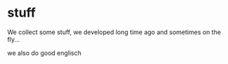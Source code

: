 # stuff
We collect some stuff, we developed long time ago and sometimes on the fly...

we also do good englisch
